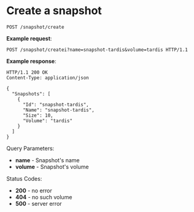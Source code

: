 # Create a snapshot

`POST /snapshot/create`

**Example request**:

    POST /snapshot/createi?name=snapshot-tardis&volume=tardis HTTP/1.1

**Example response**:

    HTTP/1.1 200 OK
    Content-Type: application/json

    {
      "Snapshots": [
        {
          "Id": "snapshot-tardis",
          "Name": "snapshot-tardis",
          "Size": 10,
          "Volume": "tardis"
        }
      ]
    }

Query Parameters:

- **name** - Snapshot's name
- **volume** - Snapshot's volume

Status Codes:

-   **200** - no error
-   **404** - no such volume
-   **500** - server error

